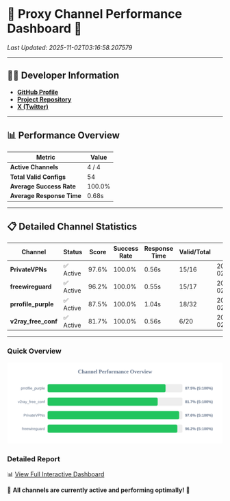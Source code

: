 # 🌟 Proxy Channel Performance Dashboard 🌟

_Last Updated: 2025-11-02T03:16:58.207579_

---

## 👩‍💻 Developer Information

- **[GitHub Profile](https://github.com/4n0nymou3)**  
- **[Project Repository](https://github.com/4n0nymou3/multi-proxy-config-fetcher)**  
- **[X (Twitter)](https://x.com/4n0nymou3)**  

---

## 📊 Performance Overview

| Metric                | Value       |
|-----------------------|-------------|
| **Active Channels**   | 4 / 4       |
| **Total Valid Configs** | 54          |
| **Average Success Rate** | 100.0%      |
| **Average Response Time** | 0.68s       |

---

## 📋 Detailed Channel Statistics

| Channel          | Status     | Score  | Success Rate | Response Time | Valid/Total | Last Success               |
|------------------|------------|--------|--------------|---------------|-------------|----------------------------|
| **PrivateVPNs**  | ✅ Active  | 97.6%  | 100.0% | 0.56s         | 15/16       | 2025-11-02T03:16:57.628141 |
| **freewireguard**  | ✅ Active  | 96.2%  | 100.0% | 0.55s         | 15/17       | 2025-11-02T03:16:58.205732 |
| **prrofile_purple**  | ✅ Active  | 87.5%  | 100.0% | 1.04s         | 18/32       | 2025-11-02T03:16:56.393156 |
| **v2ray_free_conf**  | ✅ Active  | 81.7%  | 100.0% | 0.56s         | 6/20       | 2025-11-02T03:16:57.032498 |

---

### Quick Overview
<div align="center">
  <a href="https://raw.githubusercontent.com/nullluser/NullRepo/refs/heads/main/assets/channel_stats_chart.svg">
    <img src="https://raw.githubusercontent.com/nullluser/NullRepo/refs/heads/main/assets/channel_stats_chart.svg" alt="Source Performance Statistics" width="800">
  </a>
</div>

### Detailed Report
📊 [View Full Interactive Dashboard](https://htmlpreview.github.io/?https://github.com/nullluser/NullRepo/blob/main/assets/performance_report.html)

🎉 **All channels are currently active and performing optimally!** 🎉

